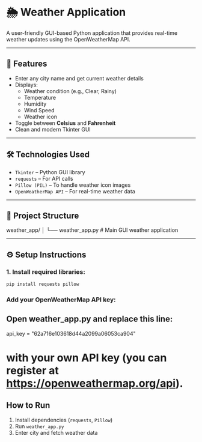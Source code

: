 # 🌦️ Weather Application

A user-friendly GUI-based Python application that provides real-time weather updates using the OpenWeatherMap API.

---

## 🔧 Features

- Enter any city name and get current weather details
- Displays:
  - Weather condition (e.g., Clear, Rainy)
  - Temperature
  - Humidity
  - Wind Speed
  - Weather icon
- Toggle between **Celsius** and **Fahrenheit**
- Clean and modern Tkinter GUI

---

## 🛠 Technologies Used

- `Tkinter` – Python GUI library
- `requests` – For API calls
- `Pillow (PIL)` – To handle weather icon images
- `OpenWeatherMap API` – For real-time weather data

---

## 📁 Project Structure

weather_app/
│
└── weather_app.py # Main GUI weather application

---

## ⚙️ Setup Instructions

### 1. Install required libraries:
```bash
pip install requests pillow
```

### Add your OpenWeatherMap API key:
## Open weather_app.py and replace this line:
api_key = "62a716e103618d44a2099a06053ca904"

# with your own API key (you can register at https://openweathermap.org/api).

## How to Run
1. Install dependencies (`requests`, `Pillow`)
2. Run `weather_app.py`
3. Enter city and fetch weather data